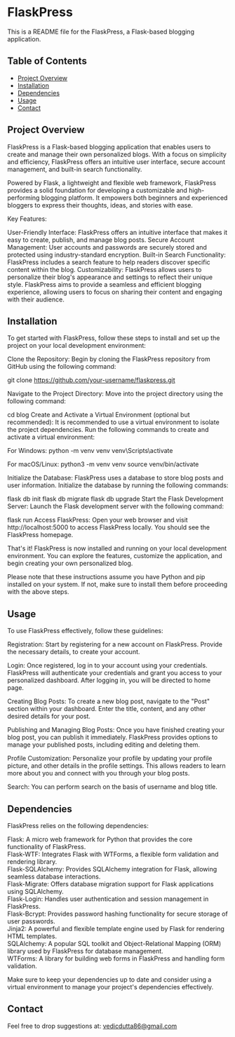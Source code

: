 # FlaskPress

This is a README file for the FlaskPress, a Flask-based blogging application.

## Table of Contents

- [Project Overview](#project-overview)
- [Installation](#installation)
- [Dependencies](#dependencies)
- [Usage](#usage)
- [Contact](#contact)


## Project Overview

FlaskPress is a Flask-based blogging application that enables users to create and manage their own personalized blogs. With a focus on simplicity and efficiency, FlaskPress offers an intuitive user interface, secure account management, and built-in search functionality.

Powered by Flask, a lightweight and flexible web framework, FlaskPress provides a solid foundation for developing a customizable and high-performing blogging platform. It empowers both beginners and experienced bloggers to express their thoughts, ideas, and stories with ease.

Key Features:

User-Friendly Interface: FlaskPress offers an intuitive interface that makes it easy to create, publish, and manage blog posts.
Secure Account Management: User accounts and passwords are securely stored and protected using industry-standard encryption.
Built-in Search Functionality: FlaskPress includes a search feature to help readers discover specific content within the blog.
Customizability: FlaskPress allows users to personalize their blog's appearance and settings to reflect their unique style.
FlaskPress aims to provide a seamless and efficient blogging experience, allowing users to focus on sharing their content and engaging with their audience.

## Installation

To get started with FlaskPress, follow these steps to install and set up the project on your local development environment:

Clone the Repository: Begin by cloning the FlaskPress repository from GitHub using the following command:

git clone https://github.com/your-username/flaskpress.git

Navigate to the Project Directory: Move into the project directory using the following command:

cd blog
Create and Activate a Virtual Environment (optional but recommended): It is recommended to use a virtual environment to isolate the project dependencies. Run the following commands to create and activate a virtual environment:

For Windows:
python -m venv venv
venv\Scripts\activate

For macOS/Linux:
python3 -m venv venv
source venv/bin/activate

Initialize the Database: FlaskPress uses a database to store blog posts and user information. Initialize the database by running the following commands:

flask db init
flask db migrate
flask db upgrade
Start the Flask Development Server: Launch the Flask development server with the following command:

flask run
Access FlaskPress: Open your web browser and visit http://localhost:5000 to access FlaskPress locally. You should see the FlaskPress homepage.

That's it! FlaskPress is now installed and running on your local development environment. You can explore the features, customize the application, and begin creating your own personalized blog.

Please note that these instructions assume you have Python and pip installed on your system. If not, make sure to install them before proceeding with the above steps.

## Usage

To use FlaskPress effectively, follow these guidelines:

Registration: Start by registering for a new account on FlaskPress. Provide the necessary details, to create your account.

Login: Once registered, log in to your account using your credentials. FlaskPress will authenticate your credentials and grant you access to your personalized dashboard. After logging in, you will be directed to home page. 

Creating Blog Posts: To create a new blog post, navigate to the "Post" section within your dashboard. Enter the title, content, and any other desired details for your post. 

Publishing and Managing Blog Posts: Once you have finished creating your blog post, you can publish it immediately. FlaskPress provides options to manage your published posts, including editing and deleting them.

Profile Customization: Personalize your profile by updating your profile picture, and other details in the profile settings. This allows readers to learn more about you and connect with you through your blog posts.

Search: You can perform search on the basis of username and blog title.

## Dependencies

FlaskPress relies on the following dependencies:

Flask: A micro web framework for Python that provides the core functionality of FlaskPress.  
Flask-WTF: Integrates Flask with WTForms, a flexible form validation and rendering library.  
Flask-SQLAlchemy: Provides SQLAlchemy integration for Flask, allowing seamless database interactions.  
Flask-Migrate: Offers database migration support for Flask applications using SQLAlchemy.  
Flask-Login: Handles user authentication and session management in FlaskPress.  
Flask-Bcrypt: Provides password hashing functionality for secure storage of user passwords.  
Jinja2: A powerful and flexible template engine used by Flask for rendering HTML templates.  
SQLAlchemy: A popular SQL toolkit and Object-Relational Mapping (ORM) library used by FlaskPress for database management.  
WTForms: A library for building web forms in FlaskPress and handling form validation.  

Make sure to keep your dependencies up to date and consider using a virtual environment to manage your project's dependencies effectively.

## Contact

Feel free to drop suggestions at: vedicdutta86@gmail.com
